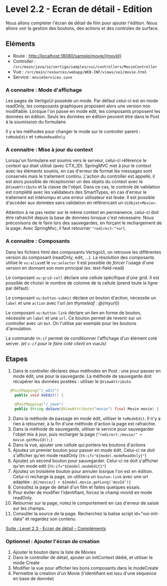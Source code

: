# Level 2.2 - Ecran de détail - Edition

Nous allons completer l'écran de détail de film pour ajouter l'édition.
Nous allons voir la gestion des boutons, des actions et des controles de surface.

## Eléments

- Route : [http://localhost:18080/sample/movie/{movId}](http://localhost:18080/sample/movie/3700000)
- Controller : `/src/main/java/io/vertigo/samples/vui/controllers/MovieController`
- Vue : `/src/main/resources/webapp/WEB-INF/views/vui/movie.html`
- Service : `movieServices.save`

### A connaitre : Mode d'affichage

Les pages de VertigoUi possède un mode. Par défaut celui-ci est en mode readOnly, les composants graphiques proposent alors une version non modifiable.
Lorsque l'on passe en mode edit, les composants proposent les données en édition. Seuls les données en édition peuvent être dans le Post à la soumission du formulaire.

Il y a les méthodes pour changer le mode sur le controller parent : `toModeEdit` et `toModeReadOnly`

### A connaitre : Mise à jour du context

Lorsqu'un formulaire est soumis vers le serveur, celui-ci référence le context qui était utilisé (avec CTX_ID).
SpringMVC met à jour le context avec les éléments soumis, en cas d'erreur de format les messages sont conservés mais le traitement continu.
L'action du controller est appellé, il est alors possible de réceptionner un des objets du context avec le `@ViewAttribute` et la classe de l'objet.
Dans ce cas, le controle de validation est complété avec les validateurs des SmartTypes, en cas d'erreur le traitement est intérompu et une erreur utilisateur est levée.
Il est possible d'accéder aux données sans validation en référencant un `UiObjet<Movie>`.

Attention à ne pas rester sur le même context en permanence, celui-ci doit être rafraichit depuis la base de données lorsque c'est nécessaire.
Nous préconisons de le faire lors des sauvegardes, en forçant le rechargement de la page. Avec SpringMvc, il faut retourner `"redirect:"+url`.

### A connaitre : Composants

Dans les fichiers html des composants VertigoUi, on retrouve les différentes version du composant (readOnly, edit, ...).
La résolution des composants utilise le `vu:alias`et le `vu:selector`
Il est possible de *forcer* l'usage d'une version en donnant son nom principal (ex: text-field-read)

Le composant `vu:grid-cell` déclare une cellule spécifique d'une grid. Il est possible de choisir le nombre de colonne de la cellule (prend toute la ligne par défaut).

Le composant `vu:button-submit` déclare un bouton d'action, nécessite un `label` et une `action` avec l'url *(en thymeleaf : @{myurl})*

Le composant `vu:button-link` déclare un lien en forme de bouton, nécessite un `label` et une `url`. Ce bouton permet de revenir sur un controller avec un `Get`.
On l'utilise par exemple pour les boutons d'annulation.

La commande `th:if` permet de conditionner l'affichage d'un élément coté server. *(et `v-if` pour le faire coté client en vueJs)*

## Etapes

1. Dans le controller déclarez deux méthodes en Post : une pour passer en mode édit, une pour la sauvegarde.
La méthode de sauvegarde doit récupérer les données postées : utiliser le `@ViewAttribute`

```Java
  @PostMapping("/_edit")
	public void doEdit() {

	@PostMapping("/_save")
	public String doSave(@ViewAttribute("movie") final Movie movie) {
```

2. Dans la méthode de passage en mode édit, utiliser le `toModeEdit`. Il n'y a rien à retourner, à la fin d'une méthode d'action la page est rafraichie.
3. Dans la méthode de sauvegarde, utiliser le service pour sauvegarder l'objet mis à jour, puis recharger la page (`"redirect:/movie/" + movie.getMovId();`)
4. Dans la vue, ajouter une cellule qui portera les boutons d'actions
5. Ajoutez un premier bouton pour passer en mode édit. Celui-ci ne doit s'afficher qu'en mode readOnly (`th:if="${model.modeReadOnly}"`)
6. Ajoutez un second bouton pour sauvegarder. Celui-ci ne doit s'afficher qu'en mode edit (`th:if="${model.modeEdit}"`)
7. Ajoutez un troisième bouton pour annuler losrque l'on est en édition. Celui-ci recharge la page, on utilisera un `bouton-link` avec une url adaptée : `@{/movie/} + ${model.movie.getLong('movId')}`
9. Consultez la page de détail d'un film et faites quelques essais.
10. Pour éviter de modifier l'identifiant, forcez le champ movId en mode readOnly.
11. Retourner sur la page, notez le comportement en cas d'erreur de saisie sur les champs.
12. Consulter la source de la page. Recherchez la balise script id="vui-init-data" et regardez son contenu.

[Suite : Level 2.3 - Ecran de détail - Compléments](./Level2.3.md)

### Optionnel : Ajouter l'écran de creation

1. Ajouter le bouton dans la liste de Movies
2. Dans le controller de détail, ajouter un initContext dédié, et utiliser le mode Create
3. Modifier la vue pour afficher les bons composants dans le modeCreate
4. Permettre la creation d'un Movie (l'identifiant est issu d'une séquence en base de donnée)
